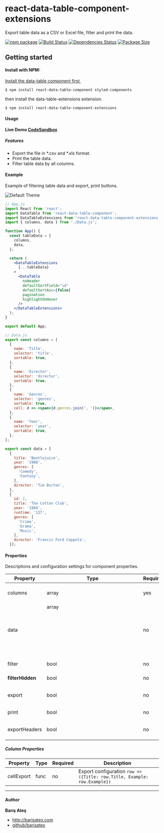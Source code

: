# react-data-table-component-extensions
Export table data as a CSV or Excel file, filter and print the data.

[![npm package][npm-image]][npm-url]
[![Build Status][travis-image]][travis-url]
[![Dependencies Status][david-image]][david-url]
[![Package Size][bundlephobia-image]][bundlephobia-url]

## Getting started

#### Install with NPM:

[Install the data-table component first,](https://github.com/jbetancur/react-data-table-component "Install the data-table component first.")
```
$ npm install react-data-table-component styled-components
```

then install the data-table-extensions extension.
```
$ npm install react-data-table-component-extensions
```

#### Usage

**Live Demo [CodeSandbox](https://codesandbox.io/s/data-table-extensions-qxpv4?fontsize=14 "CodeSandbox")**


##### Features
- Export the file in \*.csv and \*.xls format.
- Print the table data.
- Filter table data by all columns.

#### Example
Example of filtering table data and export, print buttons.

![Default Theme](http://barisates.com/git/dt/extensions.jpg?h "Example")

```jsx
// App.js
import React from 'react';
import DataTable from 'react-data-table-component';
import DataTableExtensions from 'react-data-table-component-extensions';
import { columns, data } from './Data.js';

function App() {
  const tableData = {
    columns,
    data,
  };

  return (
    <DataTableExtensions
      {...tableData}
    >
      <DataTable
        noHeader
        defaultSortField="id"
        defaultSortAsc={false}
        pagination
        highlightOnHover
      />
    </DataTableExtensions>
  );
}

export default App;
```
```jsx
// Data.js
export const columns = [
  {
    name: 'Title',
    selector: 'title',
    sortable: true,
  },
  {
    name: 'Director',
    selector: 'director',
    sortable: true,
  },
  {
    name: 'Genres',
    selector: 'genres',
    sortable: true,
    cell: d => <span>{d.genres.join(', ')}</span>,
  },
  {
    name: 'Year',
    selector: 'year',
    sortable: true,
  },
];

export const data = [
  {
    title: 'Beetlejuice',
    year: '1988',
    genres: [
      'Comedy',
      'Fantasy',
    ],
    director: 'Tim Burton',
  },
  {
    id: 2,
    title: 'The Cotton Club',
    year: '1984',
    runtime: '127',
    genres: [
      'Crime',
      'Drama',
      'Music',
    ],
    director: 'Francis Ford Coppola',
  }];
```
#### Properties

Descriptions and configuration settings for component properties.

| Property | Type | Required | Default | Description |
|--------------------------|---------------------|----------|---------|-------------------------------------------------------------------------------------------------------------------------------------------------------------------------------------------------|
| columns | array<Columns> | yes | [] | Table column configuration |
| data | array<Object> | no | [] | Table data |
| filter | bool | no | true | Enable input filter |
| **filterHidden** | bool | no | true | Filter hidden fields |
| export | bool | no | true | Enable export button |
| print | bool | no | true | Enable print button |
| exportHeaders | bool | no | false | Exports data with table headers |


##### Column Properties
| Property | Type | Required | Description |
|--------------------------|---------------------|----------|-------------------------------------------------------------------------------------------------------------------------------------------------------------------------------------------------|
| cellExport | func | no | Export configuration `row => ({Title: row.Title, Example: row.Example})` |
------------
#### Author

**Barış Ateş**
 - http://barisates.com
 - [github/barisates](https://github.com/barisates "github/barisates")

[npm-image]:https://img.shields.io/npm/v/react-data-table-component-extensions.svg
[npm-url]:https://www.npmjs.com/package/react-data-table-component-extensions
[travis-image]:https://travis-ci.org/barisates/react-data-table-component-extensions.svg?branch=master
[travis-url]:https://travis-ci.org/barisates/react-data-table-component-extensions
[david-image]:https://david-dm.org/barisates/react-data-table-component-extensions.svg
[david-url]:https://david-dm.org/barisates/react-data-table-component-extensions
[bundlephobia-image]:https://badgen.net/bundlephobia/minzip/react-data-table-component-extensions
[bundlephobia-url]:https://bundlephobia.com/result?p=react-data-table-component-extensions
